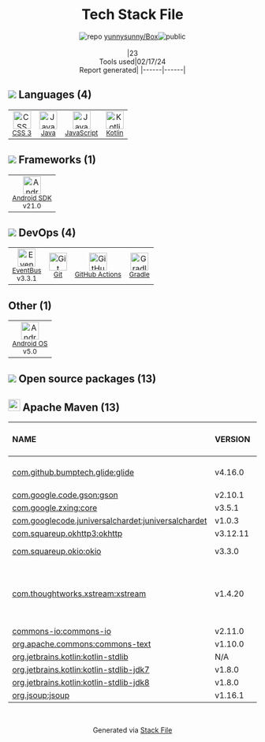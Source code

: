 <!--
&lt;--- Readme.md Snippet without images Start ---&gt;
## Tech Stack
yunnysunny/Box is built on the following main stack:

- [Java](https://www.java.com) – Languages
- [JavaScript](https://developer.mozilla.org/en-US/docs/Web/JavaScript) – Languages
- [Kotlin](https://kotlinlang.org/) – Languages
- [Android SDK](http://developer.android.com) – Frameworks (Full Stack)
- [EventBus](http://greenrobot.org/eventbus/) – Java Build Tools
- [GitHub Actions](https://github.com/features/actions) – Continuous Integration
- [Gradle](https://www.gradle.org/) – Java Build Tools
- [Android OS](https://www.android.com) – Operating Systems

Full tech stack [here](/techstack.md)

&lt;--- Readme.md Snippet without images End ---&gt;

&lt;--- Readme.md Snippet with images Start ---&gt;
## Tech Stack
yunnysunny/Box is built on the following main stack:

- <img width='25' height='25' src='https://img.stackshare.io/service/995/K85ZWV2F.png' alt='Java'/> [Java](https://www.java.com) – Languages
- <img width='25' height='25' src='https://img.stackshare.io/service/1209/javascript.jpeg' alt='JavaScript'/> [JavaScript](https://developer.mozilla.org/en-US/docs/Web/JavaScript) – Languages
- <img width='25' height='25' src='https://img.stackshare.io/service/3750/pCfEzr6L.png' alt='Kotlin'/> [Kotlin](https://kotlinlang.org/) – Languages
- <img width='25' height='25' src='https://img.stackshare.io/service/1010/m8jf0po4imu8t5eemjdd.png' alt='Android SDK'/> [Android SDK](http://developer.android.com) – Frameworks (Full Stack)
- <img width='25' height='25' src='https://img.stackshare.io/service/9610/no-img-open-source.png' alt='EventBus'/> [EventBus](http://greenrobot.org/eventbus/) – Java Build Tools
- <img width='25' height='25' src='https://img.stackshare.io/service/11563/actions.png' alt='GitHub Actions'/> [GitHub Actions](https://github.com/features/actions) – Continuous Integration
- <img width='25' height='25' src='https://img.stackshare.io/service/975/gradlephant-social-black-bg.png' alt='Gradle'/> [Gradle](https://www.gradle.org/) – Java Build Tools
- <img width='25' height='25' src='https://img.stackshare.io/service/9586/ZvmtaSXW_400x400.jpg' alt='Android OS'/> [Android OS](https://www.android.com) – Operating Systems

Full tech stack [here](/techstack.md)

&lt;--- Readme.md Snippet with images End ---&gt;
-->
<div align="center">

# Tech Stack File
![](https://img.stackshare.io/repo.svg "repo") [yunnysunny/Box](https://github.com/yunnysunny/Box)![](https://img.stackshare.io/public_badge.svg "public")
<br/><br/>
|23<br/>Tools used|02/17/24 <br/>Report generated|
|------|------|
</div>

## <img src='https://img.stackshare.io/languages.svg'/> Languages (4)
<table><tr>
  <td align='center'>
  <img width='36' height='36' src='https://img.stackshare.io/service/6727/css.png' alt='CSS 3'>
  <br>
  <sub><a href="https://developer.mozilla.org/en-US/docs/Web/CSS/CSS3">CSS 3</a></sub>
  <br>
  <sub></sub>
</td>

<td align='center'>
  <img width='36' height='36' src='https://img.stackshare.io/service/995/K85ZWV2F.png' alt='Java'>
  <br>
  <sub><a href="https://www.java.com">Java</a></sub>
  <br>
  <sub></sub>
</td>

<td align='center'>
  <img width='36' height='36' src='https://img.stackshare.io/service/1209/javascript.jpeg' alt='JavaScript'>
  <br>
  <sub><a href="https://developer.mozilla.org/en-US/docs/Web/JavaScript">JavaScript</a></sub>
  <br>
  <sub></sub>
</td>

<td align='center'>
  <img width='36' height='36' src='https://img.stackshare.io/service/3750/pCfEzr6L.png' alt='Kotlin'>
  <br>
  <sub><a href="https://kotlinlang.org/">Kotlin</a></sub>
  <br>
  <sub></sub>
</td>

</tr>
</table>

## <img src='https://img.stackshare.io/frameworks.svg'/> Frameworks (1)
<table><tr>
  <td align='center'>
  <img width='36' height='36' src='https://img.stackshare.io/service/1010/m8jf0po4imu8t5eemjdd.png' alt='Android SDK'>
  <br>
  <sub><a href="http://developer.android.com">Android SDK</a></sub>
  <br>
  <sub>v21.0</sub>
</td>

</tr>
</table>

## <img src='https://img.stackshare.io/devops.svg'/> DevOps (4)
<table><tr>
  <td align='center'>
  <img width='36' height='36' src='https://img.stackshare.io/service/9610/no-img-open-source.png' alt='EventBus'>
  <br>
  <sub><a href="http://greenrobot.org/eventbus/">EventBus</a></sub>
  <br>
  <sub>v3.3.1</sub>
</td>

<td align='center'>
  <img width='36' height='36' src='https://img.stackshare.io/service/1046/git.png' alt='Git'>
  <br>
  <sub><a href="http://git-scm.com/">Git</a></sub>
  <br>
  <sub></sub>
</td>

<td align='center'>
  <img width='36' height='36' src='https://img.stackshare.io/service/11563/actions.png' alt='GitHub Actions'>
  <br>
  <sub><a href="https://github.com/features/actions">GitHub Actions</a></sub>
  <br>
  <sub></sub>
</td>

<td align='center'>
  <img width='36' height='36' src='https://img.stackshare.io/service/975/gradlephant-social-black-bg.png' alt='Gradle'>
  <br>
  <sub><a href="https://www.gradle.org/">Gradle</a></sub>
  <br>
  <sub></sub>
</td>

</tr>
</table>

## Other (1)
<table><tr>
  <td align='center'>
  <img width='36' height='36' src='https://img.stackshare.io/service/9586/ZvmtaSXW_400x400.jpg' alt='Android OS'>
  <br>
  <sub><a href="https://www.android.com">Android OS</a></sub>
  <br>
  <sub>v5.0</sub>
</td>

</tr>
</table>


## <img src='https://img.stackshare.io/group.svg' /> Open source packages (13)</h2>

## <img width='24' height='24' src='https://img.stackshare.io/package_manager/977/default_9833f2ef0bbc2a946b4cc5e9307264033361076b.png'/> Apache Maven (13)

|NAME|VERSION|LAST UPDATED|LAST UPDATED BY|LICENSE|VULNERABILITIES|
|:------|:------|:------|:------|:------|:------|
|[com.github.bumptech.glide:glide](https://github.com/bumptech/glide)|v4.16.0|01/22/24|pieceking |BSD-2-Clause,Apache-2.0|N/A|
|[com.google.code.gson:gson](https://github.com/google/gson)|v2.10.1|01/21/24|pieceking |Apache-2.0|N/A|
|[com.google.zxing:core](http://code.google.com/p/zxing)|v3.5.1|01/21/24|pieceking |Apache-2.0|N/A|
|[com.googlecode.juniversalchardet:juniversalchardet](http://juniversalchardet.googlecode.com/)|v1.0.3|01/21/24|pieceking |MPL-1.1|N/A|
|[com.squareup.okhttp3:okhttp](https://github.com/square/okhttp)|v3.12.11|01/21/24|pieceking |Apache-2.0|N/A|
|[com.squareup.okio:okio](https://github.com/square/okio/)|v3.3.0|01/21/24|pieceking |Apache-2.0|[CVE-2023-3635](https://github.com/advisories/GHSA-w33c-445m-f8w7) (Moderate)|
|[com.thoughtworks.xstream:xstream](http://x-stream.github.io)|v1.4.20|01/21/24|pieceking |BSD-3-Clause|[CVE-2022-40153](https://github.com/advisories/GHSA-fv22-xp26-mm9w) (High)<br/>[CVE-2022-40152](https://github.com/advisories/GHSA-3f7h-mf4q-vrm4) (Low)<br/>[CVE-2022-40156](https://github.com/advisories/GHSA-4rv7-wj6m-6c6r) (Low)|
|[commons-io:commons-io](http://commons.apache.org/proper/commons-io/)|v2.11.0|01/21/24|pieceking |Apache-2.0|N/A|
|[org.apache.commons:commons-text](http://commons.apache.org/proper/commons-text)|v1.10.0|01/21/24|pieceking |Apache-2.0|N/A|
|[org.jetbrains.kotlin:kotlin-stdlib](https://kotlinlang.org/)|N/A|01/21/24|pieceking |Apache-2.0|N/A|
|[org.jetbrains.kotlin:kotlin-stdlib-jdk7](https://kotlinlang.org/)|v1.8.0|01/21/24|pieceking |Apache-2.0|N/A|
|[org.jetbrains.kotlin:kotlin-stdlib-jdk8](https://kotlinlang.org/)|v1.8.0|01/21/24|pieceking |Apache-2.0|N/A|
|[org.jsoup:jsoup](https://jsoup.org/)|v1.16.1|11/09/23|takkie |MIT|N/A|

<br/>
<div align='center'>

Generated via [Stack File](https://github.com/marketplace/stack-file)

